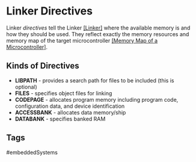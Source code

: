 # Linker Directives

Linker *directives* tell the Linker [\[Linker\]](../202202120018) where the available memory is and how they should be used. They reflect exactly the memory resources and memory map of the target microcontroller [\[Memory Map of a Microcontroller\]](../202202101936).  

## Kinds of Directives
* **LIBPATH** - provides a search path for files to be included (this is optional) 
* **FILES** - specifies object files for linking  
* **CODEPAGE** - allocates program memory including program code, configuration data, and device identification
* **ACCESSBANK** - allocates data memory/ship  
* **DATABANK** - specifies banked RAM

## Tags
#embeddedSystems
